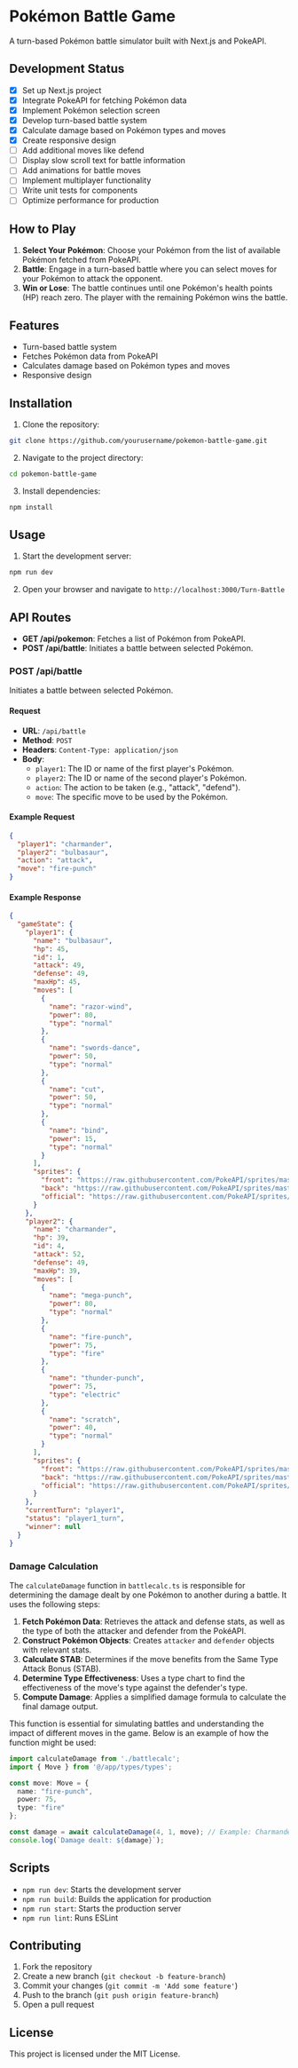 # Pokémon Battle Game

A turn-based Pokémon battle simulator built with Next.js and PokeAPI.

## Development Status

- [x]   Set up Next.js project
- [x]   Integrate PokeAPI for fetching Pokémon data
- [x]   Implement Pokémon selection screen
- [x]   Develop turn-based battle system
- [x]   Calculate damage based on Pokémon types and moves
- [x]   Create responsive design
- [ ]   Add additional moves like defend
- [ ]   Display slow scroll text for battle information
- [ ]   Add animations for battle moves
- [ ]   Implement multiplayer functionality
- [ ]   Write unit tests for components
- [ ]   Optimize performance for production

## How to Play

1. **Select Your Pokémon**: Choose your Pokémon from the list of available Pokémon fetched from PokeAPI.
2. **Battle**: Engage in a turn-based battle where you can select moves for your Pokémon to attack the opponent.
3. **Win or Lose**: The battle continues until one Pokémon's health points (HP) reach zero. The player with the remaining Pokémon wins the battle.

## Features

- Turn-based battle system
- Fetches Pokémon data from PokeAPI
- Calculates damage based on Pokémon types and moves
- Responsive design

## Installation

1. Clone the repository:
  ```bash
  git clone https://github.com/yourusername/pokemon-battle-game.git
  ```
2. Navigate to the project directory:
  ```bash
  cd pokemon-battle-game
  ```
3. Install dependencies:
  ```bash
  npm install
  ```

## Usage

1. Start the development server:
  ```bash
  npm run dev
  ```
2. Open your browser and navigate to `http://localhost:3000/Turn-Battle`

## API Routes

- **GET /api/pokemon**: Fetches a list of Pokémon from PokeAPI.
- **POST /api/battle**: Initiates a battle between selected Pokémon.

### POST /api/battle

Initiates a battle between selected Pokémon.

#### Request

- **URL**: `/api/battle`
- **Method**: `POST`
- **Headers**: `Content-Type: application/json`
- **Body**:
  - `player1`: The ID or name of the first player's Pokémon.
  - `player2`: The ID or name of the second player's Pokémon.
  - `action`: The action to be taken (e.g., "attack", "defend").
  - `move`: The specific move to be used by the Pokémon.

#### Example Request

```json
{
  "player1": "charmander",
  "player2": "bulbasaur",
  "action": "attack",
  "move": "fire-punch"
}
```

#### Example Response

```json
{
  "gameState": {
    "player1": {
      "name": "bulbasaur",
      "hp": 45,
      "id": 1,
      "attack": 49,
      "defense": 49,
      "maxHp": 45,
      "moves": [
        {
          "name": "razor-wind",
          "power": 80,
          "type": "normal"
        },
        {
          "name": "swords-dance",
          "power": 50,
          "type": "normal"
        },
        {
          "name": "cut",
          "power": 50,
          "type": "normal"
        },
        {
          "name": "bind",
          "power": 15,
          "type": "normal"
        }
      ],
      "sprites": {
        "front": "https://raw.githubusercontent.com/PokeAPI/sprites/master/sprites/pokemon/1.png",
        "back": "https://raw.githubusercontent.com/PokeAPI/sprites/master/sprites/pokemon/back/1.png",
        "official": "https://raw.githubusercontent.com/PokeAPI/sprites/master/sprites/pokemon/other/official-artwork/1.png"
      }
    },
    "player2": {
      "name": "charmander",
      "hp": 39,
      "id": 4,
      "attack": 52,
      "defense": 49,
      "maxHp": 39,
      "moves": [
        {
          "name": "mega-punch",
          "power": 80,
          "type": "normal"
        },
        {
          "name": "fire-punch",
          "power": 75,
          "type": "fire"
        },
        {
          "name": "thunder-punch",
          "power": 75,
          "type": "electric"
        },
        {
          "name": "scratch",
          "power": 40,
          "type": "normal"
        }
      ],
      "sprites": {
        "front": "https://raw.githubusercontent.com/PokeAPI/sprites/master/sprites/pokemon/4.png",
        "back": "https://raw.githubusercontent.com/PokeAPI/sprites/master/sprites/pokemon/back/4.png",
        "official": "https://raw.githubusercontent.com/PokeAPI/sprites/master/sprites/pokemon/other/official-artwork/4.png"
      }
    },
    "currentTurn": "player1",
    "status": "player1_turn",
    "winner": null
  }
}
```

### Damage Calculation

The `calculateDamage` function in `battlecalc.ts` is responsible for determining the damage dealt by one Pokémon to another during a battle. It uses the following steps:

1. **Fetch Pokémon Data**: Retrieves the attack and defense stats, as well as the type of both the attacker and defender from the PokéAPI.
2. **Construct Pokémon Objects**: Creates `attacker` and `defender` objects with relevant stats.
3. **Calculate STAB**: Determines if the move benefits from the Same Type Attack Bonus (STAB).
4. **Determine Type Effectiveness**: Uses a type chart to find the effectiveness of the move's type against the defender's type.
5. **Compute Damage**: Applies a simplified damage formula to calculate the final damage output.

This function is essential for simulating battles and understanding the impact of different moves in the game. Below is an example of how the function might be used:

```typescript
import calculateDamage from './battlecalc';
import { Move } from '@/app/types/types';

const move: Move = {
  name: "fire-punch",
  power: 75,
  type: "fire"
};

const damage = await calculateDamage(4, 1, move); // Example: Charmander (id 4) attacks Bulbasaur (id 1)
console.log(`Damage dealt: ${damage}`);
```

## Scripts

- `npm run dev`: Starts the development server
- `npm run build`: Builds the application for production
- `npm run start`: Starts the production server
- `npm run lint`: Runs ESLint

## Contributing

1. Fork the repository
2. Create a new branch (`git checkout -b feature-branch`)
3. Commit your changes (`git commit -m 'Add some feature'`)
4. Push to the branch (`git push origin feature-branch`)
5. Open a pull request

## License

This project is licensed under the MIT License.